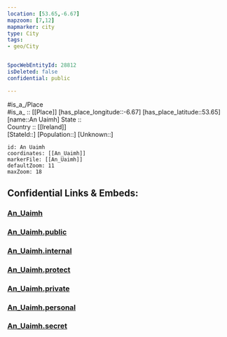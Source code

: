 ```yaml
---
location: [53.65,-6.67] 
mapzoom: [7,12] 
mapmarker: city 
type: City
tags:
- geo/City


SpocWebEntityId: 28812
isDeleted: false
confidential: public

---
```

#is_a_/Place  
#is_a_ :: [[Place]] 
[has_place_longitude::-6.67] 
[has_place_latitude::53.65] 
[name::An Uaimh] 
State ::  
Country :: [[Ireland]]  
[StateId::] 
[Population::] 
[Unknown::] 


```leaflet
id: An Uaimh
coordinates: [[An_Uaimh]] 
markerFile: [[An_Uaimh]] 
defaultZoom: 11 
maxZoom: 18
```


## Confidential Links & Embeds: 

### [An_Uaimh](/_Standards/Earth/Continent/Europe/Europe~North/Ireland/Ireland,Provinces/Leinster/Meath/City/An_Uaimh.md) 

### [An_Uaimh.public](/_public/Earth/Continent/Europe/Europe~North/Ireland/Ireland,Provinces/Leinster/Meath/City/An_Uaimh.public.md) 

### [An_Uaimh.internal](/_internal/Earth/Continent/Europe/Europe~North/Ireland/Ireland,Provinces/Leinster/Meath/City/An_Uaimh.internal.md) 

### [An_Uaimh.protect](/_protect/Earth/Continent/Europe/Europe~North/Ireland/Ireland,Provinces/Leinster/Meath/City/An_Uaimh.protect.md) 

### [An_Uaimh.private](/_private/Earth/Continent/Europe/Europe~North/Ireland/Ireland,Provinces/Leinster/Meath/City/An_Uaimh.private.md) 

### [An_Uaimh.personal](/_personal/Earth/Continent/Europe/Europe~North/Ireland/Ireland,Provinces/Leinster/Meath/City/An_Uaimh.personal.md) 

### [An_Uaimh.secret](/_secret/Earth/Continent/Europe/Europe~North/Ireland/Ireland,Provinces/Leinster/Meath/City/An_Uaimh.secret.md)

